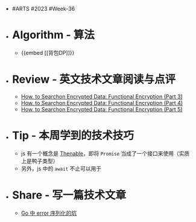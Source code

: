 - #ARTS #2023 #Week-36
- # Algorithm - 算法
	- {{embed [[背包DP]]}}
- # Review - 英文技术文章阅读与点评
	- [How. to Searchon Encrypted Data: Functional Encryption (Part 3)](https://esl.cs.brown.edu/blog/how-to-search-on-encrypted-data-functional-encryption-part-3/)
	- [How. to Searchon Encrypted Data: Functional Encryption (Part 4)](https://esl.cs.brown.edu/blog/how-to-search-on-encrypted-data-functional-encryption-part-4/)
	- [How. to Searchon Encrypted Data: Functional Encryption (Part 5)](https://esl.cs.brown.edu/blog/how-to-search-on-encrypted-data-functional-encryption-part-5/)
- # Tip - 本周学到的技术技巧
	- js 有一个概念是 [Thenable](https://masteringjs.io/tutorials/fundamentals/thenable)，即将 `Promise` 当成了一个接口来使用（实质上是鸭子类型）
	- 另外，js 中的 `await` 不止可以用于
- # Share - 写一篇技术文章
	- [Go 中 error 序列化的坑](https://articles.singee.me/Go-zhong-error-xu-lie-hua-de-keng)